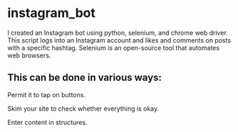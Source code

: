 # instagram_bot
I created an Instagram bot using python, selenium, and chrome web driver. 
This script logs into an Instagram account and likes and comments on posts with a specific hashtag.
Selenium is an open-source tool that automates web browsers.

## This can be done in various ways:

Permit it to tap on buttons.

Skim your site to check whether everything is okay.

Enter content in structures.
